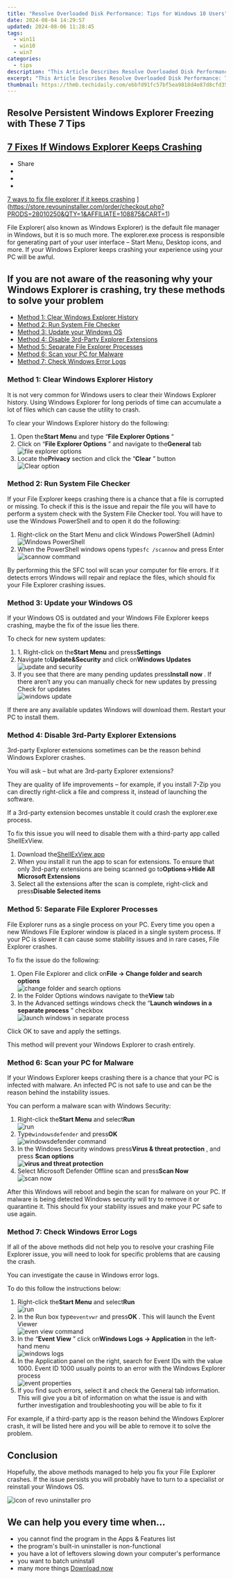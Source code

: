 ```yaml
---
title: "Resolve Overloaded Disk Performance: Tips for Windows 10 Users"
date: 2024-08-04 14:29:57
updated: 2024-08-06 11:28:45
tags:
  - win11
  - win10
  - win7
categories:
  - tips
description: "This Article Describes Resolve Overloaded Disk Performance: Tips for Windows 10 Users"
excerpt: "This Article Describes Resolve Overloaded Disk Performance: Tips for Windows 10 Users"
thumbnail: https://thmb.techidaily.com/ebbfd91fc57bf5ea9818d4e87d8cfd35544a71921ce7ca73b2986ee75e83dd45.jpg
---
```


## Resolve Persistent Windows Explorer Freezing with These 7 Tips

## [7 Fixes If Windows Explorer Keeps Crashing](https://store.revouninstaller.com/order/checkout.php?PRODS=28010250&QTY=1&AFFILIATE=108875&CART=1)

* Share
* [](http://www.facebook.com/share.php?u=https://www.revouninstaller.com/blog/7-ways-to-fix-windows-explorer-if-it-keeps-crashing/&title=7+Fixes+If+Windows+Explorer+Keeps+Crashing)
* [](https://twitter.com/intent/tweet?text=7+Fixes+If+Windows+Explorer+Keeps+Crashing&url=https://www.revouninstaller.com/blog/7-ways-to-fix-windows-explorer-if-it-keeps-crashing/ "Click to share on Twitter")
* [](https://store.revouninstaller.com/order/checkout.php?PRODS=28010250&QTY=1&AFFILIATE=108875&CART=1)

[7 ways to fix file explorer if it keeps crashing](https://f057a20f961f56a72089-b74530d2d26278124f446233f95622ef.ssl.cf1.rackcdn.com/site/blog/fix-windows-explorer/fixes-windows-explorer-crashing.jpg) ](https://store.revouninstaller.com/order/checkout.php?PRODS=28010250&QTY=1&AFFILIATE=108875&CART=1)

 File Explorer( also known as Windows Explorer) is the default file manager in Windows, but it is so much more. The explorer.exe process is responsible for generating part of your user interface – Start Menu, Desktop icons, and more. If your Windows Explorer keeps crashing your experience using your PC will be awful.

## If you are not aware of the reasoning why your Windows Explorer is crashing, try these methods to solve your problem

* [Method 1: Clear Windows Explorer History](https://store.revouninstaller.com/order/checkout.php?PRODS=28010250&QTY=1&AFFILIATE=108875&CART=1)
* [Method 2: Run System File Checker](https://store.revouninstaller.com/order/checkout.php?PRODS=28010250&QTY=1&AFFILIATE=108875&CART=1)
* [Method 3: Update your Windows OS](https://store.revouninstaller.com/order/checkout.php?PRODS=28010250&QTY=1&AFFILIATE=108875&CART=1)
* [Method 4: Disable 3rd-Party Explorer Extensions](https://store.revouninstaller.com/order/checkout.php?PRODS=28010250&QTY=1&AFFILIATE=108875&CART=1)
* [Method 5: Separate File Explorer Processes](https://store.revouninstaller.com/order/checkout.php?PRODS=28010250&QTY=1&AFFILIATE=108875&CART=1)
* [Method 6: Scan your PC for Malware](https://store.revouninstaller.com/order/checkout.php?PRODS=28010250&QTY=1&AFFILIATE=108875&CART=1)
* [Method 7: Check Windows Error Logs](https://store.revouninstaller.com/order/checkout.php?PRODS=28010250&QTY=1&AFFILIATE=108875&CART=1)

### Method 1: Clear Windows Explorer History

 It is not very common for Windows users to clear their Windows Explorer history. Using Windows Explorer for long periods of time can accumulate a lot of files which can cause the utility to crash.

To clear your Windows Explorer history do the following:

1. Open the**Start Menu** and type “**File Explorer Options** “
2. Click on “**File Explorer Options** ” and navigate to the**General** tab  
![file explorer options](https://f057a20f961f56a72089-b74530d2d26278124f446233f95622ef.ssl.cf1.rackcdn.com/site/blog/fix-windows-explorer/Method1-step2.png)
3. Locate the**Privacy** section and click the “**Clear** ” button  
![Clear option](https://f057a20f961f56a72089-b74530d2d26278124f446233f95622ef.ssl.cf1.rackcdn.com/site/blog/fix-windows-explorer/Method1-step3.png)

### Method 2: Run System File Checker

 If your File Explorer keeps crashing there is a chance that a file is corrupted or missing. To check if this is the issue and repair the file you will have to perform a system check with the System File Checker tool. You will have to use the Windows PowerShell and to open it do the following:

1. Right-click on the Start Menu and click Windows PowerShell (Admin)  
![Windows PowerShell](https://f057a20f961f56a72089-b74530d2d26278124f446233f95622ef.ssl.cf1.rackcdn.com/site/blog/fix-windows-explorer/Method2-step1.png)
2. When the PowerShell windows opens type`sfc /scannow` and press Enter  
![scannow command](https://f057a20f961f56a72089-b74530d2d26278124f446233f95622ef.ssl.cf1.rackcdn.com/site/blog/fix-windows-explorer/Method2-step2.png)

 By performing this the SFC tool will scan your computer for file errors. If it detects errors Windows will repair and replace the files, which should fix your File Explorer crashing issues.

### Method 3: Update your Windows OS

 If your Windows OS is outdated and your Windows File Explorer keeps crashing, maybe the fix of the issue lies there.

To check for new system updates:

1. 1\. Right-click on the**Start Menu** and press**Settings**
2. Navigate to**Update&Security** and click on**Windows Updates**  
![update and security](https://f057a20f961f56a72089-b74530d2d26278124f446233f95622ef.ssl.cf1.rackcdn.com/site/blog/fix-windows-explorer/Method3-step2.png)
3. If you see that there are many pending updates press**Install now** . If there aren’t any you can manually check for new updates by pressing Check for updates  
![windows update](https://f057a20f961f56a72089-b74530d2d26278124f446233f95622ef.ssl.cf1.rackcdn.com/site/blog/fix-windows-explorer/Method3-step3.jpg)

 If there are any available updates Windows will download them. Restart your PC to install them.

### Method 4: Disable 3rd-Party Explorer Extensions

 3rd-party Explorer extensions sometimes can be the reason behind Windows Explorer crashes.

You will ask – but what are 3rd-party Explorer extensions?

 They are quality of life improvements – for example, if you install 7-Zip you can directly right-click a file and compress it, instead of launching the software.

 If a 3rd-party extension becomes unstable it could crash the explorer.exe process.

 To fix this issue you will need to disable them with a third-party app called ShellExView.

1. Download the[ShellExView app](https://www.nirsoft.net/utils/shexview.html)
2. When you install it run the app to scan for extensions. To ensure that only 3rd-party extensions are being scanned go to**Options->Hide All Microsoft Extensions**
3. Select all the extensions after the scan is complete, right-click and press**Disable Selected items**

### Method 5: Separate File Explorer Processes

 File Explorer runs as a single process on your PC. Every time you open a new Windows File Explorer window is placed in a single system process. If your PC is slower it can cause some stability issues and in rare cases, File Explorer crashes.

To fix the issue do the following:

1. Open File Explorer and click on**File -> Change folder and search options**  
![change folder and search options](https://f057a20f961f56a72089-b74530d2d26278124f446233f95622ef.ssl.cf1.rackcdn.com/site/blog/fix-windows-explorer/Method5-step1.png)
2. In the Folder Options windows navigate to the**View** tab
3. In the Advanced settings windows check the “**Launch windows in a separate process** ” checkbox  
![launch windows in separate process](https://f057a20f961f56a72089-b74530d2d26278124f446233f95622ef.ssl.cf1.rackcdn.com/site/blog/fix-windows-explorer/Method5-step2.png)

Click OK to save and apply the settings.

This method will prevent your Windows Explorer to crash entirely.

### Method 6: Scan your PC for Malware

 If your Windows Explorer keeps crashing there is a chance that your PC is infected with malware. An infected PC is not safe to use and can be the reason behind the instability issues.

You can perform a malware scan with Windows Security:

1. Right-click the**Start Menu** and select**Run**  
![run](https://f057a20f961f56a72089-b74530d2d26278124f446233f95622ef.ssl.cf1.rackcdn.com/site/blog/fix-windows-explorer/Method6-step1.png)
2. Type`windowsdefender` and press**OK**  
![windowsdefender command](https://f057a20f961f56a72089-b74530d2d26278124f446233f95622ef.ssl.cf1.rackcdn.com/site/blog/fix-windows-explorer/Method6-step2.png)
3. In the Windows Security windows press**Virus & threat protection** , and press **Scan options**  
**![virus and threat protection](https://f057a20f961f56a72089-b74530d2d26278124f446233f95622ef.ssl.cf1.rackcdn.com/site/blog/fix-windows-explorer/Method6-step3.png)**
4. Select Microsoft Defender Offline scan and press**Scan Now**  
![scan now](https://f057a20f961f56a72089-b74530d2d26278124f446233f95622ef.ssl.cf1.rackcdn.com/site/blog/fix-windows-explorer/Method6-step4.png)

 After this Windows will reboot and begin the scan for malware on your PC. If malware is being detected Windows security will try to remove it or quarantine it. This should fix your stability issues and make your PC safe to use again.

### Method 7: Check Windows Error Logs

 If all of the above methods did not help you to resolve your crashing File Explorer issue, you will need to look for specific problems that are causing the crash.

You can investigate the cause in Windows error logs.

To do this follow the instructions below:

1. Right-click the**Start Menu** and select**Run**  
![run](https://f057a20f961f56a72089-b74530d2d26278124f446233f95622ef.ssl.cf1.rackcdn.com/site/blog/fix-windows-explorer/Method7-step1.png)
2. In the Run box type`eventvwr` and press**OK** . This will launch the Event Viewer  
![even view command](https://f057a20f961f56a72089-b74530d2d26278124f446233f95622ef.ssl.cf1.rackcdn.com/site/blog/fix-windows-explorer/Method7-step2.png)
3. In the “**Event View** ” click on**Windows Logs -> Application** in the left-hand menu  
![windows logs](https://f057a20f961f56a72089-b74530d2d26278124f446233f95622ef.ssl.cf1.rackcdn.com/site/blog/fix-windows-explorer/Method7-step3.png)
4. In the Application panel on the right, search for Event IDs with the value 1000\. Event ID 1000 usually points to an error with the Windows Explorer process  
![event properties](https://f057a20f961f56a72089-b74530d2d26278124f446233f95622ef.ssl.cf1.rackcdn.com/site/blog/fix-windows-explorer/Method7-step4.png)
5. If you find such errors, select it and check the General tab information. This will give you a bit of information on what the issue is and with further investigation and troubleshooting you will be able to fix it

 For example, if a third-party app is the reason behind the Windows Explorer crash, it will be listed here and you will be able to remove it to solve the problem.

## Conclusion

 Hopefully, the above methods managed to help you fix your File Explorer crashes. If the issue persists you will probably have to turn to a specialist or reinstall your Windows OS.

![icon of revo uninstaller pro](https://f057a20f961f56a72089-b74530d2d26278124f446233f95622ef.ssl.cf1.rackcdn.com/site/icons/rup5-64.png)

## We can help you every time when…

* you cannot find the program in the Apps & Features list
* the program's built-in uninstaller is non-functional
* you have a lot of leftovers slowing down your computer's performance
* you want to batch uninstall
* many more things
[Download now](https://store.revouninstaller.com/order/checkout.php?PRODS=28010250&QTY=1&AFFILIATE=108875&CART=1)

<ins class="adsbygoogle"
     style="display:block"
     data-ad-format="autorelaxed"
     data-ad-client="ca-pub-7571918770474297"
     data-ad-slot="1223367746"></ins>



<ins class="adsbygoogle"
     style="display:block"
     data-ad-client="ca-pub-7571918770474297"
     data-ad-slot="8358498916"
     data-ad-format="auto"
     data-full-width-responsive="true"></ins>
